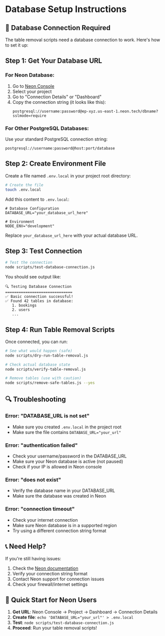# Database Setup Instructions

## 🚨 Database Connection Required

The table removal scripts need a database connection to work. Here's how to set it up:

## Step 1: Get Your Database URL

### For Neon Database:
1. Go to [Neon Console](https://console.neon.tech/app/projects)
2. Select your project
3. Go to "Connection Details" or "Dashboard"
4. Copy the connection string (it looks like this):
   ```
   postgresql://username:password@ep-xyz.us-east-1.neon.tech/dbname?sslmode=require
   ```

### For Other PostgreSQL Databases:
Use your standard PostgreSQL connection string:
```
postgresql://username:password@host:port/database
```

## Step 2: Create Environment File

Create a file named `.env.local` in your project root directory:

```bash
# Create the file
touch .env.local
```

Add this content to `.env.local`:

```env
# Database Configuration
DATABASE_URL="your_database_url_here"

# Environment
NODE_ENV="development"
```

Replace `your_database_url_here` with your actual database URL.

## Step 3: Test Connection

```bash
# Test the connection
node scripts/test-database-connection.js
```

You should see output like:
```
🔍 Testing Database Connection
==============================
✅ Basic connection successful!
✅ Found 42 tables in database:
   1. bookings
   2. users
   ...
```

## Step 4: Run Table Removal Scripts

Once connected, you can run:

```bash
# See what would happen (safe)
node scripts/dry-run-table-removal.js

# Check actual database state
node scripts/verify-table-removal.js

# Remove tables (use with caution)
node scripts/remove-safe-tables.js --yes
```

## 🔍 Troubleshooting

### Error: "DATABASE_URL is not set"
- Make sure you created `.env.local` in the project root
- Make sure the file contains `DATABASE_URL="your_url"`

### Error: "authentication failed"
- Check your username/password in the DATABASE_URL
- Make sure your Neon database is active (not paused)
- Check if your IP is allowed in Neon console

### Error: "does not exist"
- Verify the database name in your DATABASE_URL
- Make sure the database was created in Neon

### Error: "connection timeout"
- Check your internet connection
- Make sure Neon database is in a supported region
- Try using a different connection string format

## 📞 Need Help?

If you're still having issues:
1. Check the [Neon documentation](https://neon.tech/docs/)
2. Verify your connection string format
3. Contact Neon support for connection issues
4. Check your firewall/internet settings

## 🎯 Quick Start for Neon Users

1. **Get URL**: Neon Console → Project → Dashboard → Connection Details
2. **Create file**: `echo 'DATABASE_URL="your_url"' > .env.local`
3. **Test**: `node scripts/test-database-connection.js`
4. **Proceed**: Run your table removal scripts!
